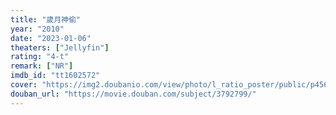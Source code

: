 ```yaml
---
title: "歲月神偷"
year: "2010"
date: "2023-01-06"
theaters: ["Jellyfin"]
rating: "4-t"
remark: ["NR"]
imdb_id: "tt1602572"
cover: "https://img2.doubanio.com/view/photo/l_ratio_poster/public/p456666151.jpg"
douban_url: "https://movie.douban.com/subject/3792799/"
---
```

